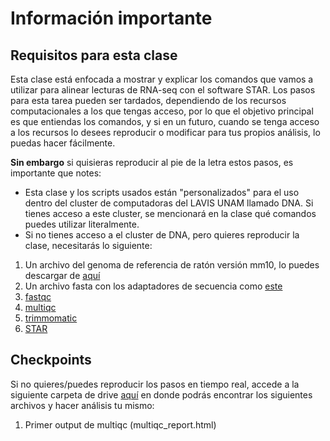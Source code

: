 # Información importante

## Requisitos para esta clase

Esta clase está enfocada a mostrar y explicar los comandos que vamos a utilizar para alinear lecturas de RNA-seq con el software STAR. Los pasos para esta tarea pueden ser tardados, dependiendo de los recursos computacionales a los que tengas acceso, por lo que el objetivo principal es que entiendas los comandos, y si en un futuro, cuando se tenga acceso a los recursos lo desees reproducir o modificar para tus propios análisis, lo puedas hacer fácilmente.

**Sin embargo** si quisieras reproducir al pie de la letra estos pasos, es importante que notes:

- Esta clase y los scripts usados están "personalizados" para el uso dentro del cluster de computadoras del LAVIS UNAM llamado DNA. Si tienes acceso a este cluster, se mencionará en la clase qué comandos puedes utilizar literalmente.
- Si no tienes acceso a el cluster de DNA, pero quieres reproducir la clase, necesitarás lo siguiente:

1. Un archivo del genoma de referencia de ratón versión mm10, lo puedes descargar de [aquí](https://hgdownload.soe.ucsc.edu/goldenPath/mm10/bigZips/mm10.2bit)
2. Un archivo fasta con los adaptadores de secuencia como [este](https://github.com/timflutre/trimmomatic/blob/master/adapters/TruSeq3-PE-2.fa)
3. [fastqc](https://www.bioinformatics.babraham.ac.uk/projects/fastqc/)
4. [multiqc](https://multiqc.info/)
5. [trimmomatic](http://www.usadellab.org/cms/?page=trimmomatic)
6. [STAR](https://github.com/alexdobin/STAR/tree/master)

## Checkpoints

Si no quieres/puedes reproducir los pasos en tiempo real, accede a la siguiente carpeta de drive [aquí](https://drive.google.com/drive/folders/1bgpLppdQXtAx1MaCKOASLSP9KY6fFY7q?usp=sharing) en donde podrás encontrar los siguientes archivos y hacer análisis tu mismo:

1. Primer output de multiqc (multiqc_report.html)
